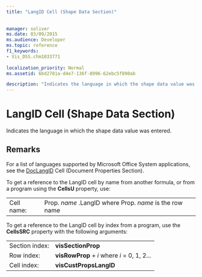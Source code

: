 ```yaml
---
title: "LangID Cell (Shape Data Section)"
 
 
manager: soliver
ms.date: 03/09/2015
ms.audience: Developer
ms.topic: reference
f1_keywords:
- Vis_DSS.chm1033771
 
localization_priority: Normal
ms.assetid: 6bd2781a-d4e7-136f-8996-62ebc5f890ab

description: "Indicates the language in which the shape data value was entered."
---
```


# LangID Cell (Shape Data Section)

Indicates the language in which the shape data value was entered. 
  
## Remarks

For a list of languages supported by Microsoft Office System applications, see the [DocLangID](doclangid-cell-document-properties-section.md) Cell (Document Properties Section). 
  
To get a reference to the LangID cell by name from another formula, or from a program using the **CellsU** property, use: 
  
|||
|:-----|:-----|
| Cell name:  <br/> | Prop.  *name*  .LangID            where Prop.  *name*  is the row name  <br/> |
   
To get a reference to the LangID cell by index from a program, use the **CellsSRC** property with the following arguments: 
  
|||
|:-----|:-----|
| Section index:  <br/> |**visSectionProp** <br/> |
| Row index:  <br/> |**visRowProp** +  *i*            where  *i*  = 0, 1, 2...  <br/> |
| Cell index:  <br/> |**visCustPropsLangID** <br/> |
   

